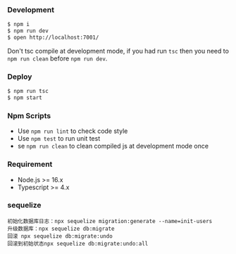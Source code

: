 ### Development

```bash
$ npm i
$ npm run dev
$ open http://localhost:7001/
```
Don't tsc compile at development mode, if you had run `tsc` then you need to `npm run clean` before `npm run dev`.

### Deploy

```bash
$ npm run tsc
$ npm start
```

### Npm Scripts

- Use `npm run lint` to check code style
- Use `npm test` to run unit test
- se `npm run clean` to clean compiled js at development mode once

### Requirement

- Node.js >= 16.x
- Typescript >= 4.x

### sequelize
```
初始化数据库日志：npx sequelize migration:generate --name=init-users
升级数据库：npx sequelize db:migrate
回滚 npx sequelize db:migrate:undo
回滚到初始状态npx sequelize db:migrate:undo:all
```